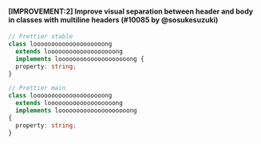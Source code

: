 #### [IMPROVEMENT:2] Improve visual separation between header and body in classes with multiline headers (#10085 by @sosukesuzuki)

<!-- prettier-ignore -->
```ts
// Prettier stable
class loooooooooooooooooooong
  extends looooooooooooooooooong
  implements loooooooooooooooooooong {
  property: string;
}

// Prettier main
class loooooooooooooooooooong
  extends looooooooooooooooooong
  implements loooooooooooooooooooong
{
  property: string;
}
```
